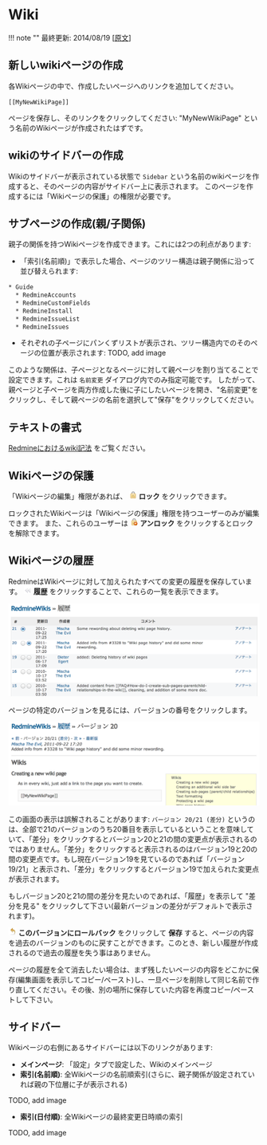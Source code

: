 Wiki
====

!!! note ""
    最終更新: 2014/08/19
    [[原文](http://www.redmine.org/projects/redmine/wiki/RedmineWikis/21)]

新しいwikiページの作成
----------------------

各Wikiページの中で、作成したいページへのリンクを追加してください。

``` text
[[MyNewWikiPage]]
```

ページを保存し、そのリンクをクリックしてください: "MyNewWikiPage" という名前のWikiページが作成されたはずです。

wikiのサイドバーの作成
----------------------

Wikiのサイドバーが表示されている状態で `Sidebar` という名前のwikiページを作成すると、そのページの内容がサイドバー上に表示されます。
このページを作成するには「Wikiページの保護」の権限が必要です。

サブページの作成(親/子関係)
---------------------------

親子の関係を持つWikiページを作成できます。これには2つの利点があります:

-   「索引(名前順)」で表示した場合、ページのツリー構造は親子関係に沿って並び替えられます:

``` text
* Guide
  * RedmineAccounts
  * RedmineCustomFields
  * RedmineInstall
  * RedmineIssueList
  * RedmineIssues
```

-   それぞれの子ページにパンくずリストが表示され、ツリー構造内でのそのページの位置が表示されます:
    TODO, add image

このような関係は、子ページとなるページに対して親ページを割り当てることで設定できます。これは `名前変更` ダイアログ内でのみ指定可能です。
したがって、親ページと子ページを両方作成した後に子にしたいページを開き、"名前変更"をクリックし、そして親ページの名前を選択して"保存"をクリックしてください。

テキストの書式
--------------

[Redmineにおけるwiki記法](http://redmine.jp/tech_note/RedmineWikiFormatting/) をご覧ください。

Wikiページの保護
----------------

「Wikiページの編集」権限があれば、 ![](redmine-dist-images/locked.png) **ロック** をクリックできます。

ロックされたWikiページは「Wikiページの保護」権限を持つユーザーのみが編集できます。
また、これらのユーザーは ![](redmine-dist-images/unlock.png) **アンロック** をクリックするとロックを解除できます。

Wikiページの履歴
----------------

RedmineはWikiページに対して加えられたすべての変更の履歴を保存しています。 ![](redmine-dist-images/history.png) **履歴** をクリックすることで、これらの一覧を表示できます。

![](RedmineWikis/history.png)

ページの特定のバージョンを見るには、バージョンの番号をクリックします。

![](RedmineWikis/page_version.png)

この画面の表示は誤解されることがあります: `バージョン 20/21 (差分)` というのは、全部で21のバージョンのうち20番目を表示しているということを意味していて、「差分」をクリックするとバージョン20と21の間の変更点が表示されるのではありません。「差分」をクリックすると表示されるのはバージョン19と20の間の変更点です。もし現在バージョン19を見ているのであれば「バージョン 19/21」と表示され、「差分」をクリックするとバージョン19で加えられた変更点が表示されます。

もしバージョン20と21の間の差分を見たいのであれば、「履歴」を表示して "差分を見る" をクリックして下さい(最新バージョンの差分がデフォルトで表示されます)。

![](redmine-dist-images/cancel.png) **このバージョンにロールバック** をクリックして **保存** すると、ページの内容を過去のバージョンのものに戻すことができます。このとき、新しい履歴が作成されるので過去の履歴を失う事はありません。

ページの履歴を全て消去したい場合は、まず残したいページの内容をどこかに保存(編集画面を表示してコピー/ペースト)し、一旦ページを削除して同じ名前で作り直してください。その後、別の場所に保存していた内容を再度コピー/ペーストして下さい。

サイドバー
----------

Wikiページの右側にあるサイドバーには以下のリンクがあります:

-   **メインページ**: 「設定」タブで設定した、Wikiのメインページ
-   **索引(名前順)**: 全Wikiページの名前順索引(さらに、親子関係が設定されていれば親の下位層に子が表示される)

TODO, add image

-   **索引(日付順)**: 全Wikiページの最終変更日時順の索引

TODO, add image
